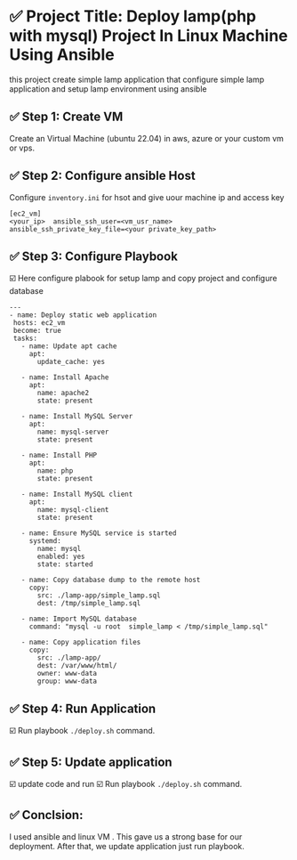 # ✅ Project Title: Deploy lamp(php with mysql) Project In Linux Machine Using Ansible
this project create simple lamp application that configure simple lamp application and setup lamp environment using ansible 

## ✅ Step 1: Create VM 
Create an Virtual Machine (ubuntu 22.04)  in aws, azure  or your custom vm or vps.

## ✅ Step 2: Configure ansible Host
 Configure `` inventory.ini `` for hsot and give uour machine ip and access key
 ```
[ec2_vm]
<your_ip>  ansible_ssh_user=<vm_usr_name> ansible_ssh_private_key_file=<your private_key_path>
```

## ✅ Step 3: Configure Playbook

 ☑️ Here configure plabook for setup lamp and copy project and configure database
 
 ```
---
- name: Deploy static web application
  hosts: ec2_vm
  become: true
  tasks:
    - name: Update apt cache
      apt:
        update_cache: yes

    - name: Install Apache
      apt:
        name: apache2
        state: present

    - name: Install MySQL Server
      apt:
        name: mysql-server
        state: present

    - name: Install PHP
      apt:
        name: php
        state: present

    - name: Install MySQL client
      apt:
        name: mysql-client
        state: present

    - name: Ensure MySQL service is started
      systemd:
        name: mysql
        enabled: yes
        state: started

    - name: Copy database dump to the remote host
      copy:
        src: ./lamp-app/simple_lamp.sql
        dest: /tmp/simple_lamp.sql

    - name: Import MySQL database
      command: "mysql -u root  simple_lamp < /tmp/simple_lamp.sql"

    - name: Copy application files
      copy:
        src: ./lamp-app/
        dest: /var/www/html/
        owner: www-data
        group: www-data

```

## ✅ Step 4: Run Application

☑️ Run playbook `` ./deploy.sh `` command.

## ✅ Step 5: Update application

☑️ update code and run ☑️ Run playbook `` ./deploy.sh `` command.

## ✅ Conclsion: 
I used ansible and linux VM . This gave us a strong base for our deployment. After that, we update application just run playbook.

